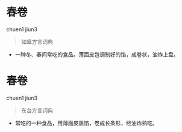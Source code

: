 # 春卷
chuen1 jiun3
> 如皋方言词典
- 一种冬、春间常吃的食品。薄面皮包调制好的馅，成卷状，油炸上盘。

# 春卷
chuen1 jiun3
> 东台方言词典
- 常吃的一种食品，用薄面皮裹馅，卷成长条形，经油炸熟吃。
